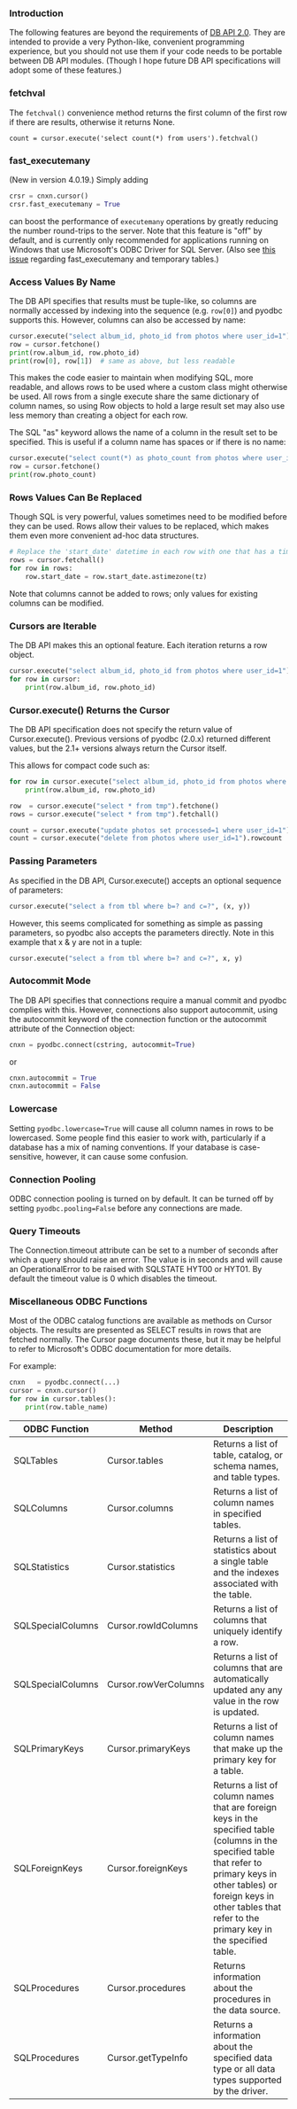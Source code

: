 ### Introduction
The following features are beyond the requirements of [DB API 2.0](https://www.python.org/dev/peps/pep-0249/). They are intended to provide a very Python-like, convenient programming experience, but you should not use them if your code needs to be portable between DB API modules. (Though I hope future DB API specifications will adopt some of these features.)

### fetchval

The `fetchval()` convenience method returns the first column of the first row if there are results, otherwise it returns None.

    count = cursor.execute('select count(*) from users').fetchval()

### fast_executemany

(New in version 4.0.19.) Simply adding

```python
crsr = cnxn.cursor()
crsr.fast_executemany = True
```

can boost the performance of `executemany` operations by greatly reducing the number round-trips to the server. Note that this feature is "off" by default, and is currently only recommended for applications running on Windows that use Microsoft's ODBC Driver for SQL Server. (Also see [this issue](https://github.com/mkleehammer/pyodbc/issues/295) regarding fast_executemany and temporary tables.)

### Access Values By Name
The DB API specifies that results must be tuple-like, so columns are normally accessed by indexing into the sequence (e.g. `row[0]`) and pyodbc supports this. However, columns can also be accessed by name:
```python
cursor.execute("select album_id, photo_id from photos where user_id=1")
row = cursor.fetchone()
print(row.album_id, row.photo_id)
print(row[0], row[1])  # same as above, but less readable
```
This makes the code easier to maintain when modifying SQL, more readable, and allows rows to be used where a custom class might otherwise be used. All rows from a single execute share the same dictionary of column names, so using Row objects to hold a large result set may also use less memory than creating a object for each row.

The SQL "as" keyword allows the name of a column in the result set to be specified. This is useful if a column name has spaces or if there is no name:
```python
cursor.execute("select count(*) as photo_count from photos where user_id < 100")
row = cursor.fetchone()
print(row.photo_count)
```
### Rows Values Can Be Replaced
Though SQL is very powerful, values sometimes need to be modified before they can be used. Rows allow their values to be replaced, which makes them even more convenient ad-hoc data structures.
```python
# Replace the 'start_date' datetime in each row with one that has a time zone.
rows = cursor.fetchall()
for row in rows:
    row.start_date = row.start_date.astimezone(tz)
```
Note that columns cannot be added to rows; only values for existing columns can be modified.

### Cursors are Iterable
The DB API makes this an optional feature. Each iteration returns a row object.
```python
cursor.execute("select album_id, photo_id from photos where user_id=1")
for row in cursor:
    print(row.album_id, row.photo_id)
```
### Cursor.execute() Returns the Cursor
The DB API specification does not specify the return value of Cursor.execute(). Previous versions of pyodbc (2.0.x) returned different values, but the 2.1+ versions always return the Cursor itself.

This allows for compact code such as:
```python
for row in cursor.execute("select album_id, photo_id from photos where user_id=1"):
    print(row.album_id, row.photo_id)

row  = cursor.execute("select * from tmp").fetchone()
rows = cursor.execute("select * from tmp").fetchall()

count = cursor.execute("update photos set processed=1 where user_id=1").rowcount
count = cursor.execute("delete from photos where user_id=1").rowcount
```
### Passing Parameters
As specified in the DB API, Cursor.execute() accepts an optional sequence of parameters:
```python
cursor.execute("select a from tbl where b=? and c=?", (x, y))
```
However, this seems complicated for something as simple as passing parameters, so pyodbc also accepts the parameters directly. Note in this example that x & y are not in a tuple:
```python
cursor.execute("select a from tbl where b=? and c=?", x, y)
```
### Autocommit Mode
The DB API specifies that connections require a manual commit and pyodbc complies with this. However, connections also support autocommit, using the autocommit keyword of the connection function or the autocommit attribute of the Connection object:
```python
cnxn = pyodbc.connect(cstring, autocommit=True)
```
or
```python
cnxn.autocommit = True
cnxn.autocommit = False
```
### Lowercase
Setting `pyodbc.lowercase=True` will cause all column names in rows to be lowercased. Some people find this easier to work with, particularly if a database has a mix of naming conventions. If your database is case-sensitive, however, it can cause some confusion.

### Connection Pooling
ODBC connection pooling is turned on by default. It can be turned off by setting `pyodbc.pooling=False` before any connections are made.

### Query Timeouts
The Connection.timeout attribute can be set to a number of seconds after which a query should raise an error. The value is in seconds and will cause an OperationalError to be raised with SQLSTATE HYT00 or HYT01. By default the timeout value is 0 which disables the timeout.

### Miscellaneous ODBC Functions
Most of the ODBC catalog functions are available as methods on Cursor objects. The results are presented as SELECT results in rows that are fetched normally. The Cursor page documents these, but it may be helpful to refer to Microsoft's ODBC documentation for more details.

For example:
```python
cnxn   = pyodbc.connect(...)
cursor = cnxn.cursor()
for row in cursor.tables():
    print(row.table_name)
```
| ODBC Function | Method | Description |
|---------------|--------|-------------|
| SQLTables | Cursor.tables | Returns a list of table, catalog, or schema names, and table types. |
| SQLColumns | Cursor.columns | Returns a list of column names in specified tables. |
| SQLStatistics | Cursor.statistics | Returns a list of statistics about a single table and the indexes associated with the table. |
| SQLSpecialColumns | Cursor.rowIdColumns | Returns a list of columns that uniquely identify a row. |
| SQLSpecialColumns | Cursor.rowVerColumns | Returns a list of columns that are automatically updated any any value in the row is updated. |
| SQLPrimaryKeys | Cursor.primaryKeys | Returns a list of column names that make up the primary key for a table. |
| SQLForeignKeys | Cursor.foreignKeys | Returns a list of column names that are foreign keys in the specified table (columns in the specified table that refer to primary keys in other tables) or foreign keys in other tables that refer to the primary key in the specified table. |
| SQLProcedures | Cursor.procedures | Returns information about the procedures in the data source. |
| SQLProcedures | Cursor.getTypeInfo | Returns a information about the specified data type or all data types supported by the driver. |
